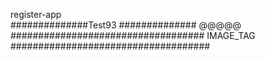 register-app
<br>
##############Test93 ##############
@@@@@
###################################
IMAGE_TAG
####################################
